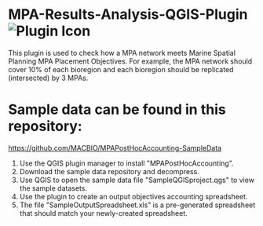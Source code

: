 # MPA-Results-Analysis-QGIS-Plugin  ![Plugin Icon](https://github.com/MACBIO/MPAPostHocAccounting/blob/QGIS3/icon.png "Plugin Icon")

This plugin is used to check how a MPA network meets Marine Spatial Planning MPA Placement Objectives. For example, the MPA network should cover 10% of each bioregion and each bioregion should be replicated (intersected) by 3 MPAs.

# Sample data can be found in this repository:
https://github.com/MACBIO/MPAPostHocAccounting-SampleData

1. Use the QGIS plugin manager to install "MPAPostHocAccounting".
2. Download the sample data repository and decompress.
3. Use QGIS to open the sample data file "SampleQGISproject.qgs" to view the sample datasets.
4. Use the plugin to create an output objectives accounting spreadsheet.
5. The file "SampleOutputSpreadsheet.xls" is a pre-generated spreadsheet that should match your newly-created spreadsheet.
